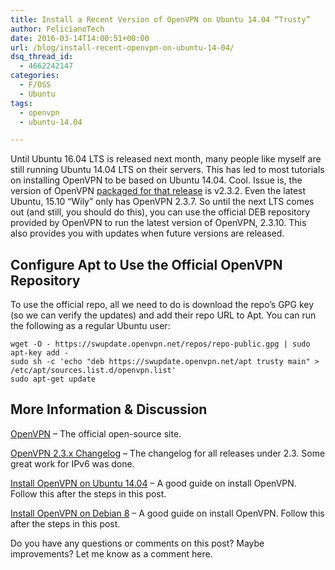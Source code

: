 ```yaml
---
title: Install a Recent Version of OpenVPN on Ubuntu 14.04 “Trusty”
author: FelicianoTech
date: 2016-03-14T14:00:51+00:00
url: /blog/install-recent-openvpn-on-ubuntu-14-04/
dsq_thread_id:
  - 4662242147
categories:
  - F/OSS
  - Ubuntu
tags:
  - openvpn
  - ubuntu-14.04

---
```

Until Ubuntu 16.04 LTS is released next month, many people like myself are still running Ubuntu 14.04 LTS on their servers. This has led to most tutorials on installing OpenVPN to be based on Ubuntu 14.04. Cool. Issue is, the version of OpenVPN [packaged for that release][1] is v2.3.2. Even the latest Ubuntu, 15.10 &#8220;Wily&#8221; only has OpenVPN 2.3.7. So until the next LTS comes out (and still, you should do this), you can use the official DEB repository provided by OpenVPN to run the latest version of OpenVPN, 2.3.10. This also provides you with updates when future versions are released.

## Configure Apt to Use the Official OpenVPN Repository

To use the official repo, all we need to do is download the repo&#8217;s GPG key (so we can verify the updates) and add their repo URL to Apt. You can run the following as a regular Ubuntu user:

    wget -O - https://swupdate.openvpn.net/repos/repo-public.gpg | sudo apt-key add -
    sudo sh -c 'echo "deb https://swupdate.openvpn.net/apt trusty main" > /etc/apt/sources.list.d/openvpn.list'
    sudo apt-get update
    

## More Information & Discussion

[OpenVPN][2] &#8211; The official open-source site.
  
[OpenVPN 2.3.x Changelog][3] &#8211; The changelog for all releases under 2.3. Some great work for IPv6 was done.
  
[Install OpenVPN on Ubuntu 14.04][4] &#8211; A good guide on install OpenVPN. Follow this after the steps in this post.
  
[Install OpenVPN on Debian 8][5] &#8211; A good guide on install OpenVPN. Follow this after the steps in this post.

Do you have any questions or comments on this post? Maybe improvements? Let me know as a comment here.

 [1]: https://launchpad.net/ubuntu/+source/openvpn
 [2]: https://openvpn.net/index.php/open-source.html
 [3]: https://community.openvpn.net/openvpn/wiki/ChangesInOpenvpn23
 [4]: https://www.digitalocean.com/community/tutorials/how-to-set-up-an-openvpn-server-on-ubuntu-14-04
 [5]: https://www.linode.com/docs/networking/vpn/set-up-a-hardened-openvpn-server